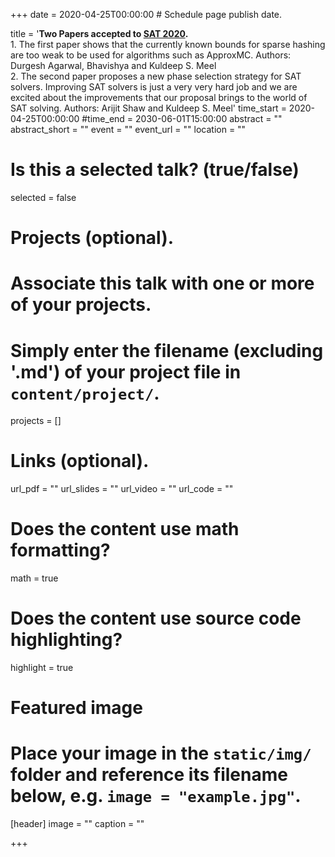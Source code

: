 +++
date = 2020-04-25T00:00:00  # Schedule page publish date.

title = '<b>Two Papers accepted to <a href="https://sat2020.idea-researchlab.org/">SAT 2020</a>.</b> <br> 1. The first paper shows that the currently known bounds for sparse hashing are too weak to be used for algorithms such as ApproxMC. Authors: Durgesh Agarwal, Bhavishya and Kuldeep S. Meel <br> 2. The second paper proposes a new phase selection strategy for SAT solvers. Improving SAT solvers is just a very very hard job and we are excited about the improvements that our proposal brings to the world of SAT solving. Authors: Arijit Shaw and Kuldeep S. Meel'
time_start = 2020-04-25T00:00:00
#time_end = 2030-06-01T15:00:00
abstract = ""
abstract_short = ""
event = ""
event_url = ""
location = ""

# Is this a selected talk? (true/false)
selected = false

# Projects (optional).
#   Associate this talk with one or more of your projects.
#   Simply enter the filename (excluding '.md') of your project file in `content/project/`.
projects = []

# Links (optional).
url_pdf = ""
url_slides = ""
url_video = ""
url_code = ""

# Does the content use math formatting?
math = true

# Does the content use source code highlighting?
highlight = true

# Featured image
# Place your image in the `static/img/` folder and reference its filename below, e.g. `image = "example.jpg"`.
[header]
image = ""
caption = ""

+++
